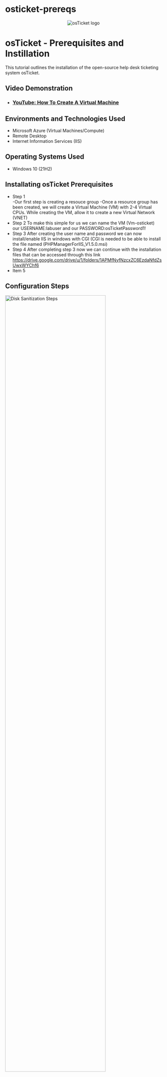 # osticket-prereqs
<p align="center">
<img src="https://i.imgur.com/Clzj7Xs.png" alt="osTicket logo"/>
</p>

<h1>osTicket - Prerequisites and Instillation</h1>
This tutorial outlines the installation of the open-source help desk ticketing system osTicket.<br />


<h2>Video Demonstration</h2>

- ### [YouTube: How To Create A Virtual Machine](https://www.youtube.com/watch?v=dP0vNd5K2x8)

<h2>Environments and Technologies Used</h2>

- Microsoft Azure (Virtual Machines/Compute)
- Remote Desktop
- Internet Information Services (IIS)

<h2>Operating Systems Used </h2>

- Windows 10</b> (21H2)

<h2>Installating osTicket Prerequisites </h2>

- Step 1  
-Our first step is creating a resouce group
-Once a resource group has been created, we will create a Virtual Machine (VM) with 2-4 Virtual CPUs. While creating the VM, allow it to create a new Virtual      Network (VNET)
- Step 2 To make this simple for us we can name the VM (Vm-osticket) our USERNAME:labuser and our PASSWORD:osTicketPassword1!
- Step 3 After creating the user name and password we can now install/enable IIS in windows with CGI (CGI is needed to be able to install the file named (PHPManagerForIIS_V1.5.0.msi) 
- Step 4  After completing step 3 now we can continue with the installation files that can be accessed through this link https://drive.google.com/drive/u/1/folders/1APMfNyfNzcxZC6EzdaNfdZsUwxWYChf6
- Item 5

<h2>Configuration Steps</h2>

<p>
<img src="https://i.imgur.com/DJmEXEB.png" height="80%" width="80%" alt="Disk Sanitization Steps"/>
</p>
<p>
Lorem ipsum dolor sit amet, consectetur adipiscing elit, sed do eiusmod tempor incididunt ut labore et dolore magna aliqua. Ut enim ad minim veniam, quis nostrud exercitation ullamco laboris nisi ut aliquip ex ea commodo consequat. Duis aute irure dolor in reprehenderit in voluptate velit esse cillum dolore eu fugiat nulla pariatur.
</p>
<br />

<p>
<img src="https://i.imgur.com/DJmEXEB.png" height="80%" width="80%" alt="Disk Sanitization Steps"/>
</p>
<p>
Lorem ipsum dolor sit amet, consectetur adipiscing elit, sed do eiusmod tempor incididunt ut labore et dolore magna aliqua. Ut enim ad minim veniam, quis nostrud exercitation ullamco laboris nisi ut aliquip ex ea commodo consequat. Duis aute irure dolor in reprehenderit in voluptate velit esse cillum dolore eu fugiat nulla pariatur.
</p>
<br />

<p>
<img src="https://i.imgur.com/DJmEXEB.png" height="80%" width="80%" alt="Disk Sanitization Steps"/>
</p>
<p>
Lorem ipsum dolor sit amet, consectetur adipiscing elit, sed do eiusmod tempor incididunt ut labore et dolore magna aliqua. Ut enim ad minim veniam, quis nostrud exercitation ullamco laboris nisi ut aliquip ex ea commodo consequat. Duis aute irure dolor in reprehenderit in voluptate velit esse cillum dolore eu fugiat nulla pariatur.
</p>
<br />
